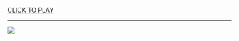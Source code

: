 
<a href="https://premium76.site?title=unblock_games&ref=13M">CLICK TO PLAY</a></h3>
<hr>

<a href="https://premium76.site?title=unblock_games&ref=13M"><img src="https://clearcache.store/games.png"></a>


